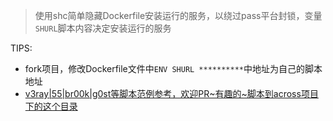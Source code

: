 > 使用shc简单隐藏Dockerfile安装运行的服务，以绕过pass平台封锁，变量`SHURL`脚本内容决定安装运行的服务  
  
TIPS:  
* fork项目，修改Dockerfile文件中`ENV SHURL **********`中地址为自己的脚本地址  
* [v3ray|55|br00k|g0st等脚本范例参考，欢迎PR~有趣的~脚本到across项目下的这个目录](https://github.com/mixool/across/tree/master/dockershc)  
